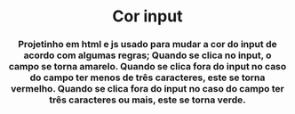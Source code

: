 <h1 align="center"> Cor input </h1>
<h3 align="center"> Projetinho em html e js usado para mudar a cor do input de acordo com algumas regras; Quando se clica no input, o campo se torna amarelo. Quando se clica fora do input no caso do campo ter menos de três caracteres, este se torna vermelho. Quando se clica fora do input no caso do campo ter três caracteres ou mais, este se torna verde. </h3>
